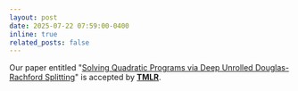 ```yaml
---
layout: post
date: 2025-07-22 07:59:00-0400
inline: true
related_posts: false
---
```


Our paper entitled "[Solving Quadratic Programs via Deep Unrolled Douglas-Rachford Splitting](https://openreview.net/forum?id=xOfOgPnbtF)" is accepted by **[TMLR](https://jmlr.org/tmlr/)**.
